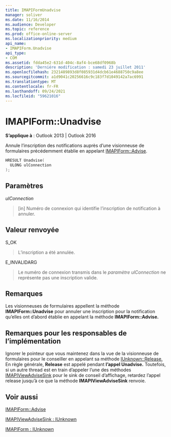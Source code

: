 ```yaml
---
title: IMAPIFormUnadvise
manager: soliver
ms.date: 11/16/2014
ms.audience: Developer
ms.topic: reference
ms.prod: office-online-server
ms.localizationpriority: medium
api_name:
- IMAPIForm.Unadvise
api_type:
- COM
ms.assetid: fdda45e2-631d-404c-8af4-bce68df0968b
description: 'Derniére modification : samedi 23 juillet 2011'
ms.openlocfilehash: 2321489893d8f085931d4dcb61e4688750c9a8ee
ms.sourcegitcommit: a1d9041c20256616c9c183f7d1049142a7ac6991
ms.translationtype: MT
ms.contentlocale: fr-FR
ms.lasthandoff: 09/24/2021
ms.locfileid: "59621016"
---
```

# <a name="imapiformunadvise"></a>IMAPIForm::Unadvise

  
  
**S’applique à** : Outlook 2013 | Outlook 2016 
  
Annule l’inscription des notifications auprès d’une visionneuse de formulaires précédemment établie en appelant [IMAPIForm::Advise](imapiform-advise.md).
  
```cpp
HRESULT Unadvise(
  ULONG ulConnection
);
```

## <a name="parameters"></a>Paramètres

 _ulConnection_
  
> [in] Numéro de connexion qui identifie l’inscription de notification à annuler.
    
## <a name="return-value"></a>Valeur renvoyée

S_OK 
  
> L’inscription a été annulée.
    
E_INVALIDARG 
  
> Le numéro de connexion transmis dans le  _paramètre ulConnection_ ne représente pas une inscription valide. 
    
## <a name="remarks"></a>Remarques

Les visionneuses de formulaires appellent la méthode **IMAPIForm::Unadvise** pour annuler une inscription pour la notification qu’elles ont d’abord établie en appelant la méthode **IMAPIForm::Advise.** 
  
## <a name="notes-to-implementers"></a>Remarques pour les responsables de l’implémentation

Ignorer le pointeur que vous maintenez dans la vue de la visionneuse de formulaires pour le conseiller en appelant sa méthode [IUnknown::Release.](https://msdn.microsoft.com/library/ms682317%28v=VS.85%29.aspx) En règle générale, **Release** est appelé pendant **l’appel Unadvise.** Toutefois, si un autre thread est en train d’appeler l’une des méthodes [IMAPIViewAdviseSink](imapiviewadvisesinkiunknown.md) pour le sink de conseil d’affichage, retardez l’appel release jusqu’à ce que la méthode **IMAPIViewAdviseSink** renvoie.  
  
## <a name="see-also"></a>Voir aussi



[IMAPIForm::Advise](imapiform-advise.md)
  
[IMAPIViewAdviseSink : IUnknown](imapiviewadvisesinkiunknown.md)
  
[IMAPIForm : IUnknown](imapiformiunknown.md)

